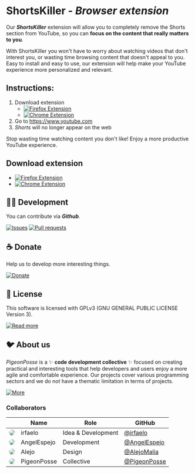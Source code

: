<!--

██████╗ ██╗ ██████╗ ███████╗ ██████╗ ███╗   ██╗   
██╔══██╗██║██╔════╝ ██╔════╝██╔═══██╗████╗  ██║   
██████╔╝██║██║  ███╗█████╗  ██║   ██║██╔██╗ ██║   
██╔═══╝ ██║██║   ██║██╔══╝  ██║   ██║██║╚██╗██║   
██║     ██║╚██████╔╝███████╗╚██████╔╝██║ ╚████║   
╚═╝     ╚═╝ ╚═════╝ ╚══════╝ ╚═════╝ ╚═╝  ╚═══╝   
                                                  
██████╗  ██████╗ ███████╗███████╗███████╗         
██╔══██╗██╔═══██╗██╔════╝██╔════╝██╔════╝         
██████╔╝██║   ██║███████╗███████╗█████╗           
██╔═══╝ ██║   ██║╚════██║╚════██║██╔══╝           
██║     ╚██████╔╝███████║███████║███████╗         
╚═╝      ╚═════╝ ╚══════╝╚══════╝╚══════╝         
                                                                                                    
                                                  
█████╗█████╗█████╗█████╗█████╗█████╗█████╗█████╗  
╚════╝╚════╝╚════╝╚════╝╚════╝╚════╝╚════╝╚════╝                                                   
                                                  
                                                  
███████╗██╗  ██╗ ██████╗ ██████╗ ████████╗███████╗
██╔════╝██║  ██║██╔═══██╗██╔══██╗╚══██╔══╝██╔════╝
███████╗███████║██║   ██║██████╔╝   ██║   ███████╗
╚════██║██╔══██║██║   ██║██╔══██╗   ██║   ╚════██║
███████║██║  ██║╚██████╔╝██║  ██║   ██║   ███████║
╚══════╝╚═╝  ╚═╝ ╚═════╝ ╚═╝  ╚═╝   ╚═╝   ╚══════╝
                                                  
██╗  ██╗██╗██╗     ██╗     ███████╗██████╗        
██║ ██╔╝██║██║     ██║     ██╔════╝██╔══██╗       
█████╔╝ ██║██║     ██║     █████╗  ██████╔╝       
██╔═██╗ ██║██║     ██║     ██╔══╝  ██╔══██╗       
██║  ██╗██║███████╗███████╗███████╗██║  ██║       
╚═╝  ╚═╝╚═╝╚══════╝╚══════╝╚══════╝╚═╝  ╚═╝       

IDEA BY IRFAELO
CONTRIBUTED BY ANGELO & ALEJO & IRFAELO
DEVELOPED BY PIGEONPOSSE

 -->

# ShortsKiller - _Browser extension_


<!-- Are you tired of seeing content that doesn't interest you in the YouTube Shorts section?  -->

Our ***ShortsKiller*** extension will allow you to completely remove the Shorts section from YouTube, so you can **focus on the content that really matters to you**.

With ShortsKiller you won't have to worry about watching videos that don't interest you, or wasting time browsing content that doesn't appeal to you. Easy to install and easy to use, our extension will help make your YouTube experience more personalized and relevant.

## Instructions:

1. Download extension
	+ [![Firefox Extension](https://img.shields.io/badge/Firefox-grey?style=flat-square)](https://addons.mozilla.org/es/firefox/addon/shortskiller/)
	+ [![Chrome Extension](https://img.shields.io/badge/Chrome-grey?style=flat-square)](https://chrome.google.com/webstore/detail/shortskiller/khoggafmiibmeihpkpbkllkkdfhmokoj)
2. Go to https://www.youtube.com
3. _Shorts_ will no longer appear on the web

Stop wasting time watching content you don't like! Enjoy a more productive YouTube experience.

## Download extension
- [![Firefox Extension](https://img.shields.io/badge/Firefox-grey?style=flat-square)](https://addons.mozilla.org/es/firefox/addon/shortskiller/)
- [![Chrome Extension](https://img.shields.io/badge/Chrome-grey?style=flat-square)](https://chrome.google.com/webstore/detail/shortskiller/khoggafmiibmeihpkpbkllkkdfhmokoj)

## 👨‍💻 Development

You can contribute via **_Github_**.

[![Issues](https://img.shields.io/badge/Issues-grey?style=flat-square)](https://github.com/pigeonposse/shortskiller/issues)
[![Pull requests](https://img.shields.io/badge/Pulls-grey?style=flat-square)](https://github.com/pigeonposse/shortskiller/pulls)


## ☕ Donate

Help us to develop more interesting things.

[![Donate](https://img.shields.io/badge/Donate-grey?style=flat-square)](https://pigeonposse.com/?popup=donate)


## 📜 License

This software is licensed with GPLv3 (GNU GENERAL PUBLIC LICENSE Version 3).

[![Read more](https://img.shields.io/badge/Read-more-grey?style=flat-square)](https://github.com/pigeonposse/shortskiller/blob/main/LICENSE)

## 🐦 About us

_PigeonPosse_ is a ✨ **code development collective** ✨ focused on creating practical and interesting tools that help developers and users enjoy a more agile and comfortable experience. Our projects cover various programming sectors and we do not have a thematic limitation in terms of projects.

[![More](https://img.shields.io/badge/Read-more-grey?style=flat-square)](https://github.com/PigeonPosse/PigeonPosse)

### Collaborators

|                                                                                    | Name        | Role         | GitHub                                         |
| ---------------------------------------------------------------------------------- | ----------- | ------------ | ---------------------------------------------- |
| <img src="https://github.com/irfaelo.png?size=72" style="border-radius:100%"/> | irfaelo | Idea & Development      | [@irfaelo](https://github.com/irfaelo) |
| <img src="https://github.com/AngelEspejo.png?size=72" style="border-radius:100%"/> | AngelEspejo | Development      | [@AngelEspejo](https://github.com/AngelEspejo) |
| <img src="https://github.com/AlejoMalia.png?size=72" style="border-radius:100%"/> 	 | Alejo      | Design      | [@AlejoMalia](https://github.com/AlejoMalia) |
| <img src="https://github.com/PigeonPosse.png?size=72" style="border-radius:100%"/> | PigeonPosse | Collective	  | [@PigeonPosse](https://github.com/PigeonPosse) |


<br>
